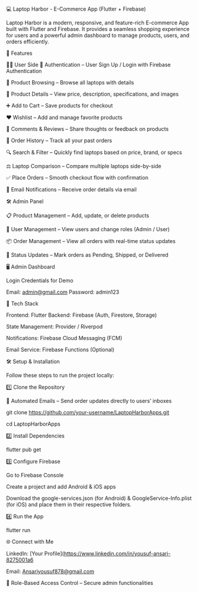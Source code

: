 💻 Laptop Harbor - E-Commerce App (Flutter + Firebase)

Laptop Harbor is a modern, responsive, and feature-rich E-commerce App built with Flutter and Firebase.
It provides a seamless shopping experience for users and a powerful admin dashboard to manage products, users, and orders efficiently.

🚀 Features

👨‍💻 User Side
🔐 Authentication – User Sign Up / Login with Firebase Authentication

🛒 Product Browsing – Browse all laptops with details

📄 Product Details – View price, description, specifications, and images

➕ Add to Cart – Save products for checkout

❤️ Wishlist – Add and manage favorite products

💬 Comments & Reviews – Share thoughts or feedback on products

🔄 Order History – Track all your past orders

🔍 Search & Filter – Quickly find laptops based on price, brand, or specs

⚖️ Laptop Comparison – Compare multiple laptops side-by-side

✅ Place Orders – Smooth checkout flow with confirmation

📧 Email Notifications – Receive order details via email

🛠️ Admin Panel

📋 Product Management – Add, update, or delete products

👥 User Management – View users and change roles (Admin / User)

📦 Order Management – View all orders with real-time status updates

🔄 Status Updates – Mark orders as Pending, Shipped, or Delivered


🖥️ Admin Dashboard

Login Credentials for Demo

Email: admin@gmail.com
Password: admin123

📱 Tech Stack

Frontend: Flutter
Backend: Firebase (Auth, Firestore, Storage)

State Management: Provider / Riverpod

Notifications: Firebase Cloud Messaging (FCM)

Email Service: Firebase Functions (Optional)

🛠️ Setup & Installation

Follow these steps to run the project locally:

1️⃣ Clone the Repository

📩 Automated Emails – Send order updates directly to users’ inboxes

git clone https://github.com/your-username/LaptopHarborApps.git

cd LaptopHarborApps

2️⃣ Install Dependencies

flutter pub get

3️⃣ Configure Firebase

Go to Firebase Console

Create a project and add Android & iOS apps

Download the google-services.json (for Android) & GoogleService-Info.plist (for iOS) and place them in their respective folders.

4️⃣ Run the App

flutter run

🌐 Connect with Me

LinkedIn: [Your Profile](https://www.linkedin.com/in/yousuf-ansari-8275001a6

Email: Ansariyousuf878@gmail.com


🔑 Role-Based Access Control – Secure admin functionalities

